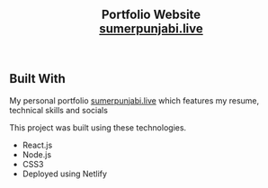 <h2 align="center">
  Portfolio Website<br/>
  <a href="https://www.sumerpunjabi.live" target="_blank">sumerpunjabi.live</a>
</h2>

<br/>

## Built With

My personal portfolio <a href="https://www.sumerpunjabi.live" target="_blank">sumerpunjabi.live</a> which features my resume, technical skills and socials<br/>

This project was built using these technologies.

- React.js
- Node.js
- CSS3
- Deployed using Netlify